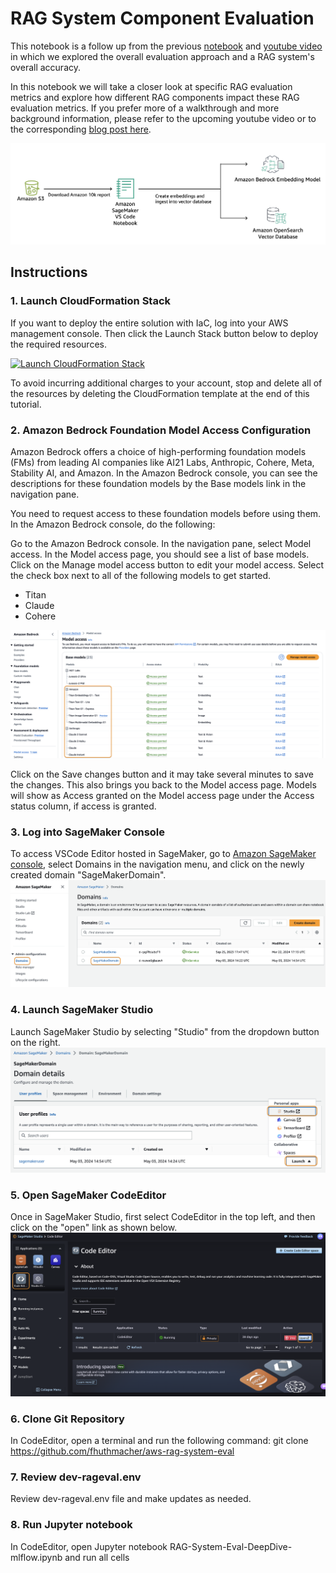 # RAG System Component Evaluation
    
This notebook is a follow up from the previous [notebook](https://github.com/fhuthmacher/LLMevaluation/blob/main/LLMInformationExtraction.ipynb) and [youtube video](https://www.youtube.com/watch?v=HUuO9eJbOTk) in which we explored the overall evaluation approach and a RAG system's overall accuracy.

In this notebook we will take a closer look at specific RAG evaluation metrics and explore how different RAG components impact these RAG evaluation metrics.
If you prefer more of a walkthrough and more background information, please refer to the upcoming youtube video or to the corresponding [blog post here](https://medium.com/p/b8c8fe7e1e0f).


![Solution Architecture](/images/architecture.png)

## Instructions
### 1. Launch CloudFormation Stack
If you want to deploy the entire solution with IaC, log into your AWS management console. Then click the Launch Stack button below to deploy the required resources.

[![Launch CloudFormation Stack](https://felixh-github.s3.amazonaws.com/misc_public/launchstack.png)](https://console.aws.amazon.com/cloudformation/home#/stacks/new?stackName=rageval&templateURL=https://felixh-github.s3.amazonaws.com/misc_public/rageval.yml)

To avoid incurring additional charges to your account, stop and delete all of the resources by deleting the CloudFormation template at the end of this tutorial.

### 2. Amazon Bedrock Foundation Model Access Configuration
Amazon Bedrock offers a choice of high-performing foundation models (FMs) from leading AI companies like AI21 Labs, Anthropic, Cohere, Meta, Stability AI, and Amazon. In the Amazon Bedrock console, you can see the descriptions for these foundation models by the Base models link in the navigation pane.

You need to request access to these foundation models before using them. In the Amazon Bedrock console, do the following:

Go to the Amazon Bedrock console. 
In the navigation pane, select Model access.
In the Model access page, you should see a list of base models. Click on the Manage model access button to edit your model access.
Select the check box next to all of the following models to get started.
- Titan
- Claude
- Cohere

![Amazon Bedrock Model Access](/images/modelaccess.png)

Click on the Save changes button and it may take several minutes to save the changes. This also brings you back to the Model access page.
Models will show as Access granted on the Model access page under the Access status column, if access is granted.

### 3. Log into SageMaker Console
To access VSCode Editor hosted in SageMaker, go to [Amazon SageMaker console](https://us-east-1.console.aws.amazon.com/sagemaker/home), select Domains in the navigation menu, and click on the newly created domain "SageMakerDomain". 
![SageMaker Domain](/images/SageMakerDomain.png)

### 4. Launch SageMaker Studio
Launch SageMaker Studio by selecting "Studio" from the dropdown button on the right.
![SageMaker Studio Launch](/images/SageMakerStudioLaunch.png)

### 5. Open SageMaker CodeEditor
Once in SageMaker Studio, first select CodeEditor in the top left, and then click on the "open" link as shown below.
![Amazon SageMaker Code Editor Access](/images/CodeEditorAccess.png)

### 6. Clone Git Repository
In CodeEditor, open a terminal and run the following command:
git clone https://github.com/fhuthmacher/aws-rag-system-eval

### 7. Review dev-rageval.env
Review dev-rageval.env file and make updates as needed.

### 8. Run Jupyter notebook 
In CodeEditor, open Jupyter notebook RAG-System-Eval-DeepDive-mlflow.ipynb and run all cells